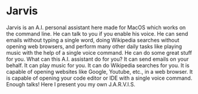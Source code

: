 # Jarvis
Jarvis is an A.I. personal assistant here made for MacOS which works on the command line. He can talk to you if you enable his voice. He can send emails without typing a single word, doing Wikipedia searches without opening web browsers, and perform many other daily tasks like playing music with the help of a single voice command. He can do some great stuff for you.  What can this A.I. assistant do for you?  It can send emails on your behalf. It can play music for you. It can do Wikipedia searches for you. It is capable of opening websites like Google, Youtube, etc., in a web browser. It is capable of opening your code editor or IDE with a single voice command.  Enough talks! Here I present you my own J.A.R.V.I.S.

